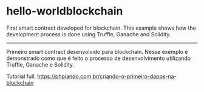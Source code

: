 # hello-worldblockchain

First smart contract developed for blockchain. This example shows how the development process is done using Truffle, Ganache and Solidity.

------

Primeiro smart contract desenvolvido para blockchain. Nesse exemplo é demonstrado como que é feito o processo de desenvolvimento utilizando Truffle, Ganache e Solidity.

Tutorial full: https://phpiando.com.br/criando-o-primeiro-dapps-na-blockchain
